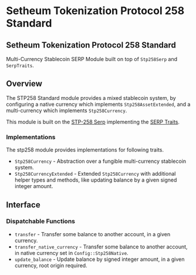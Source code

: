  # Setheum Tokenization Protocol 258 Standard
 ## Setheum Tokenization Protocol 258 Standard
 Multi-Currency Stablecoin SERP Module built on top of `Stp258Serp` and `SerpTraits`.


 ## Overview

 The STP258 Standard module provides a mixed stablecoin system, by configuring a
 native currency which implements `Stp258AssetExtended`, and a
 multi-currency which implements `Stp258Currency`.

 This module is built on the [STP-258 Serp](https://github.com/Setheum-Labs/stp258-serp) implementing the [SERP Traits](https://github.com/Setheum-Labs/serp-traits).

 ### Implementations

 The stp258 module provides implementations for following traits.

 - `Stp258Currency` - Abstraction over a fungible multi-currency stablecoin system.
 - `Stp258CurrencyExtended` - Extended `Stp258Currency` with additional helper
   types and methods, like updating balance
 by a given signed integer amount.

 ## Interface

 ### Dispatchable Functions

 - `transfer` - Transfer some balance to another account, in a given
   currency.
 - `transfer_native_currency` - Transfer some balance to another account, in
   native currency set in
 `Config::Stp258Native`.
 - `update_balance` - Update balance by signed integer amount, in a given
   currency, root origin required.
